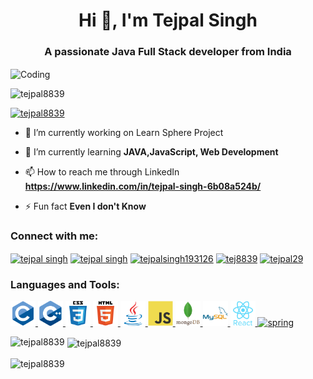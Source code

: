 
 <h1 align="center">Hi 👋, I'm Tejpal Singh</h1>
<h3 align="center">A passionate Java Full Stack developer from India</h3>
<img align="center" alt="Coding" width="800" height="500" src="https://media.tenor.com/rePDfDWO3XoAAAAd/hacking.gif" >
<p align="left"> <img src="https://komarev.com/ghpvc/?username=tejpal8839&label=Profile%20views&color=0e75b6&style=flat" alt="tejpal8839" /> </p>
<p align="left"> <a href="https://github.com/ryo-ma/github-profile-trophy"><img src="https://github-profile-trophy.vercel.app/?username=tejpal8839" alt="tejpal8839" /></a> </p>

- 🔭 I’m currently working on Learn Sphere Project 

- 🌱 I’m currently learning **JAVA,JavaScript, Web Development**

- 📫 How to reach me through LinkedIn **https://www.linkedin.com/in/tejpal-singh-6b08a524b/**

- ⚡ Fun fact **Even I don't Know**
<h3 align="left">Connect with me:</h3>
<p align="left">
<a href="https://linkedin.com/in/tejpal singh" target="blank"><img align="center" src="https://raw.githubusercontent.com/rahuldkjain/github-profile-readme-generator/master/src/images/icons/Social/linked-in-alt.svg" alt="tejpal singh" height="30" width="40" /></a>
<a href="https://fb.com/tejpal singh" target="blank"><img align="center" src="https://raw.githubusercontent.com/rahuldkjain/github-profile-readme-generator/master/src/images/icons/Social/facebook.svg" alt="tejpal singh" height="30" width="40" /></a>
<a href="https://instagram.com/tejpalsingh193126" target="blank"><img align="center" src="https://raw.githubusercontent.com/rahuldkjain/github-profile-readme-generator/master/src/images/icons/Social/instagram.svg" alt="tejpalsingh193126" height="30" width="40" /></a>
<a href="https://www.codechef.com/users/tej8839" target="blank"><img align="center" src="https://cdn.jsdelivr.net/npm/simple-icons@3.1.0/icons/codechef.svg" alt="tej8839" height="30" width="40" /></a>
<a href="https://www.leetcode.com/tejpal29" target="blank"><img align="center" src="https://raw.githubusercontent.com/rahuldkjain/github-profile-readme-generator/master/src/images/icons/Social/leet-code.svg" alt="tejpal29" height="30" width="40" /></a>
</p>

<h3 align="left">Languages and Tools:</h3>
<p align="left"> <a href="https://www.cprogramming.com/" target="_blank" rel="noreferrer"> <img src="https://raw.githubusercontent.com/devicons/devicon/master/icons/c/c-original.svg" alt="c" width="40" height="40"/> </a> <a href="https://www.w3schools.com/cpp/" target="_blank" rel="noreferrer"> <img src="https://raw.githubusercontent.com/devicons/devicon/master/icons/cplusplus/cplusplus-original.svg" alt="cplusplus" width="40" height="40"/> </a> <a href="https://www.w3schools.com/css/" target="_blank" rel="noreferrer"> <img src="https://raw.githubusercontent.com/devicons/devicon/master/icons/css3/css3-original-wordmark.svg" alt="css3" width="40" height="40"/> </a> <a href="https://www.w3.org/html/" target="_blank" rel="noreferrer"> <img src="https://raw.githubusercontent.com/devicons/devicon/master/icons/html5/html5-original-wordmark.svg" alt="html5" width="40" height="40"/> </a> <a href="https://www.java.com" target="_blank" rel="noreferrer"> <img src="https://raw.githubusercontent.com/devicons/devicon/master/icons/java/java-original.svg" alt="java" width="40" height="40"/> </a> <a href="https://developer.mozilla.org/en-US/docs/Web/JavaScript" target="_blank" rel="noreferrer"> <img src="https://raw.githubusercontent.com/devicons/devicon/master/icons/javascript/javascript-original.svg" alt="javascript" width="40" height="40"/> </a> <a href="https://www.mongodb.com/" target="_blank" rel="noreferrer"> <img src="https://raw.githubusercontent.com/devicons/devicon/master/icons/mongodb/mongodb-original-wordmark.svg" alt="mongodb" width="40" height="40"/> </a> <a href="https://www.mysql.com/" target="_blank" rel="noreferrer"> <img src="https://raw.githubusercontent.com/devicons/devicon/master/icons/mysql/mysql-original-wordmark.svg" alt="mysql" width="40" height="40"/> </a> <a href="https://reactjs.org/" target="_blank" rel="noreferrer"> <img src="https://raw.githubusercontent.com/devicons/devicon/master/icons/react/react-original-wordmark.svg" alt="react" width="40" height="40"/> </a> <a href="https://spring.io/" target="_blank" rel="noreferrer"> <img src="https://www.vectorlogo.zone/logos/springio/springio-icon.svg" alt="spring" width="40" height="40"/> </a> </p>

<p><img align="left" src="https://github-readme-stats.vercel.app/api/top-langs?username=tejpal8839&show_icons=true&locale=en&layout=compact" alt="tejpal8839" /></p>

<p>&nbsp;<img align="center" src="https://github-readme-stats.vercel.app/api?username=tejpal8839&show_icons=true&locale=en" alt="tejpal8839" /></p>

<p><img align="center" src="https://github-readme-streak-stats.herokuapp.com/?user=tejpal8839&" alt="tejpal8839" /></p>
